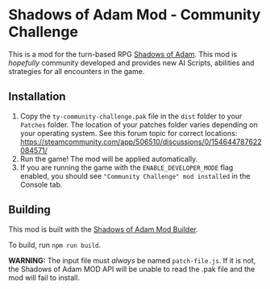# Shadows of Adam Mod - Community Challenge

This is a mod for the turn-based RPG [Shadows of Adam](https://store.steampowered.com/app/506510/Shadows_of_Adam).
This mod is _hopefully_ community developed and provides new AI Scripts, abilities and strategies for all encounters in the game.

## Installation
1. Copy the `ty-community-challenge.pak` file in the `dist` folder to your `Patches` folder. The location of your patches folder varies depending on your operating system. See this forum topic for correct locations: https://steamcommunity.com/app/506510/discussions/0/154644787622084571/
2. Run the game! The mod will be applied automatically.
2. If you are running the game with the `ENABLE_DEVELOPER_MODE` flag enabled, you should see `"Community Challenge" mod installed` in the Console tab.


## Building
This mod is built with the [Shadows of Adam Mod Builder](https://github.com/lTyl/Shadows-of-Adam-Mod-Builder).

To build, run `npm run build`.

**WARNING:** The input file must *always* be named `patch-file.js`. If it is not, the Shadows of Adam MOD API will be unable to read the .pak file and the mod will fail to install.